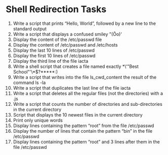 # Shell Redirection Tasks
1. Write a script that prints “Hello, World”, followed by a new line to the standard output
2. Write a script that displays a confused smiley "(Ôo)' 
3. Display the content of the /etc/passwd file
4. Display the content of /etc/passwd and /etc/hosts
5. Display the last 10 lines of /etc/passwd
6. Display the first 10 lines of /etc/passwd
7. Display the third line of the file iacta 
8. Write a shell script that creates a file named exactly \*\\'"Best School"\'\\*$\?\*\*\*\*\*:)
9. Write a script that writes into the file ls_cwd_content the result of the command ls -la
10. Write a script that duplicates the last line of the file iacta
11. Write a script that deletes all the regular files (not the directories) with a .js
12. Write a script that counts the number of directories and sub-directories in the current directory
13. Script that displays the 10 newest files in the current directory
14. Print only unique words
15. Display lines containing the pattern “root” from the file /etc/passwd
16. Display the number of lines that contain the pattern “bin” in the file /etc/passwd
17. Display lines containing the pattern “root” and 3 lines after them in the file /etc/passwd 
